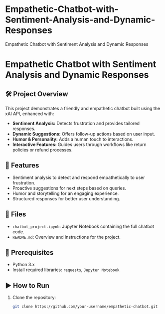 # Empathetic-Chatbot-with-Sentiment-Analysis-and-Dynamic-Responses
Empathetic Chatbot with Sentiment Analysis and Dynamic Responses
# Empathetic Chatbot with Sentiment Analysis and Dynamic Responses

## 🛠️ Project Overview
This project demonstrates a friendly and empathetic chatbot built using the xAI API, enhanced with:
- **Sentiment Analysis:** Detects frustration and provides tailored responses.
- **Dynamic Suggestions:** Offers follow-up actions based on user input.
- **Humor & Personality:** Adds a human touch to interactions.
- **Interactive Features:** Guides users through workflows like return policies or refund processes.

## 🚀 Features
- Sentiment analysis to detect and respond empathetically to user frustration.
- Proactive suggestions for next steps based on queries.
- Humor and storytelling for an engaging experience.
- Structured responses for better user understanding.

## 📂 Files
- `chatbot_project.ipynb`: Jupyter Notebook containing the full chatbot code.
- `README.md`: Overview and instructions for the project.

## 🔧 Prerequisites
- Python 3.x
- Install required libraries: `requests`, `Jupyter Notebook`

## ▶️ How to Run
1. Clone the repository:
   ```bash
   git clone https://github.com/your-username/empathetic-chatbot.git
